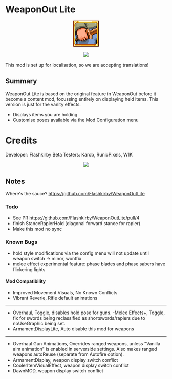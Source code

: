 ﻿# WeaponOut Lite
<p align="center">
<img src="https://raw.githubusercontent.com/Flashkirby/WeaponOutLite/main/icon.png"/>
</p>
<p align="center"><img src="http://i.imgur.com/kdcROYP.png"/></p>

This mod is set up for localisation, so we are accepting translations!

## Summary
WeaponOut Lite is based on the original feature in WeaponOut before it become a content mod, focussing entirely on displaying held items. This version is just for the vanity effects.

- Displays items you are holding
- Customise poses available via the Mod Configuration menu

# Credits
Developer: Flashkirby
Beta Testers: Karob, RunicPixels, W1K

<p align="center"><img src="http://i.imgur.com/kdcROYP.png"/></p>

## Notes
Where's the sauce? https://github.com/Flashkirby/WeaponOutLite

### Todo
- See PR https://github.com/Flashkirby/WeaponOutLite/pull/4
- finish StanceRapierHold (diagonal forward stance for rapier)
- Make this mod no sync

### Known Bugs
- hold style modifications via the config menu will not update until weapon switch -> minor, wontfix
- melee effect experimental feature: phase blades and phase sabers have flickering lights

#### Mod Compatibility
- Improved Movement Visuals, No Known Conflicts
- Vibrant Reverie, Rifle default animations
---
- Overhaul, Toggle, disables hold pose for guns.
-Melee Effects+, Toggle, fix for swords being reclassified as shortswords/rapiers due to noUseGraphic being set.
- ArmamentDisplayLite, Auto disable this mod for weapons
---
- Overhaul Gun Animations, Overrides ranged weapons, unless "Vanilla aim animation" is enabled in serverside settings. Also makes ranged weapons autoReuse (separate from Autofire option).
- ArmamentDisplay, weapon display switch conflict
- CoolerItemVisualEffect, weapon display switch conflict
- DawnMOD, weapon display switch conflict